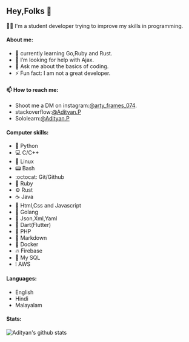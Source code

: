 ## Hey,Folks 👋
  :man_technologist: I'm a student developer trying to improve my skills in programming.
  
#### About me:
- :book: currently learning Go,Ruby and Rust.
- 🤔 I’m looking for help with Ajax.
- 💬 Ask me about the basics of coding.
- ⚡ Fun fact: I am not a great developer.

#### 📫 How to reach me: 
- Shoot me a DM on instagram:<a href="https://www.instagram.com/arty_frames_074/">@arty_frames_074</a>.
- stackoverflow:<a href="https://stackoverflow.com/users/13777039/adityan-p?tab=profile">@Adityan.P</a>
- Sololearn:<a href="https://www.sololearn.com/Profile/18603740">@Adityan.P</a>

#### Computer skills:
- :snake: Python
- :computer: C/C++
- :penguin: Linux
- :pager: Bash
- :octocat: Git/Github
- :gem: Ruby
- :gear: Rust
- :coffee: Java
- :signal_strength: Html,Css and Javascript
- :hamster: Golang
- :page_with_curl: Json,Xml,Yaml
- :dart: Dart(Flutter)
- :floppy_disk: PHP
- :page_facing_up: Markdown
- :whale: Docker
- :fire: Firebase
- :dolphin: My SQL
- :grey_exclamation: AWS

#### Languages:
- English
- Hindi
- Malayalam

#### Stats:
![Adityan's github stats](https://github-readme-stats.vercel.app/api?username=Adityan-compile&count_private=true&show_icons=true&theme=radical)

